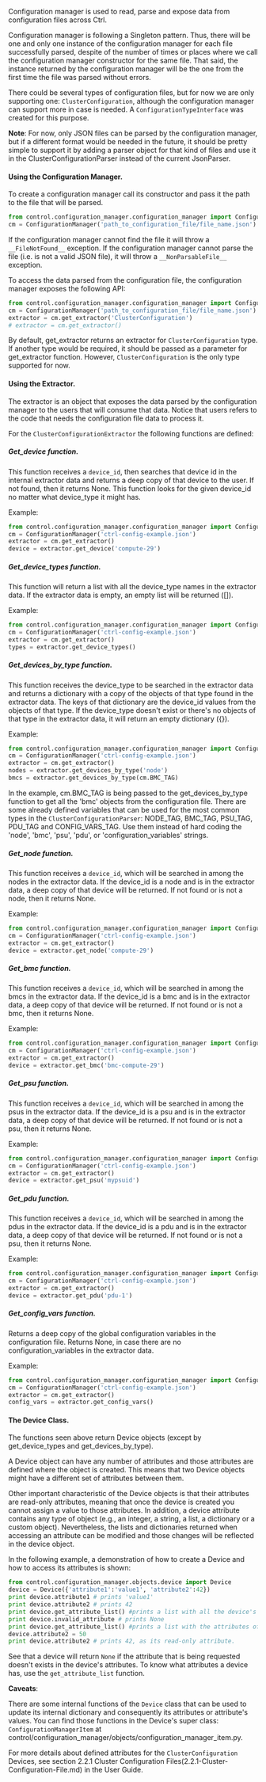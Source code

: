 Configuration manager is used to read, parse and expose data from configuration files across Ctrl.

Configuration manager is following a Singleton pattern. Thus, there will be one and only one instance of the configuration manager for each file successfully parsed, despite of the number of times or places where we call the configuration manager constructor for the same file. That said, the instance returned by the configuration manager will be the one from the first time the file was parsed without errors.

There could be several types of configuration files, but for now we are only supporting one: `ClusterConfiguration`, although the configuration manager can support more in case is needed. A `ConfigurationTypeInterface` was created for this purpose.

__Note__: For now, only JSON files can be parsed by the configuration manager, but if a different format would be needed in the future, it should be pretty simple to support it by adding a parser object for that kind of files and use it in the ClusterConfigurationParser instead of the current JsonParser.

#### Using the Configuration Manager.

To create a configuration manager call its constructor and pass it the path to the file that will be parsed.

```python
from control.configuration_manager.configuration_manager import ConfigurationManager
cm = ConfigurationManager('path_to_configuration_file/file_name.json')
```

If the configuration manager cannot find the file it will throw a `__FileNotFound__` exception.
If the configuration manager cannot parse the file (i.e. is not a valid JSON file), it will throw a `__NonParsableFile__` exception.

To access the data parsed from the configuration file, the configuration manager exposes the following API:

```python
from control.configuration_manager.configuration_manager import ConfigurationManager
cm = ConfigurationManager('path_to_configuration_file/file_name.json')
extractor = cm.get_extractor('ClusterConfiguration')
# extractor = cm.get_extractor()
```

By default, get_extractor returns an extractor for `ClusterConfiguration` type. If another type would be required, it should be passed as a parameter for get_extractor function. However, `ClusterConfiguration` is the only type supported for now.

#### Using the Extractor.

The extractor is an object that exposes the data parsed by the configuration manager to the users that will consume that data. Notice that users refers to the code that needs the configuration file data to process it.

For the `ClusterConfigurationExtractor` the following functions are defined:

##### Get_device function.

This function receives a `device_id`, then searches that device id in the internal extractor data and returns a deep copy of that device to the user.
If not found, then it returns None.
This function looks for the given device_id no matter what device_type it might has.

Example:

```python
from control.configuration_manager.configuration_manager import ConfigurationManager
cm = ConfigurationManager('ctrl-config-example.json')
extractor = cm.get_extractor()
device = extractor.get_device('compute-29')
```

##### Get_device_types function.

This function will return a list with all the device_type names in the extractor data.
If the extractor data is empty, an empty list will be returned ([]).

Example:

```python
from control.configuration_manager.configuration_manager import ConfigurationManager
cm = ConfigurationManager('ctrl-config-example.json')
extractor = cm.get_extractor()
types = extractor.get_device_types()
```

##### Get_devices_by_type function.

This function receives the device_type to be searched in the extractor data and returns a dictionary with a copy of the objects of that type found in the extractor data.
The keys of that dictionary are the device_id values from the objects of that type.
If the device_type doesn't exist or there's no objects of that type in the extractor data, it will return an empty dictionary ({}).

Example:

```python
from control.configuration_manager.configuration_manager import ConfigurationManager
cm = ConfigurationManager('ctrl-config-example.json')
extractor = cm.get_extractor()
nodes = extractor.get_devices_by_type('node')
bmcs = extractor.get_devices_by_type(cm.BMC_TAG)
```

In the example, cm.BMC_TAG is being passed to the get_devices_by_type function to get all the 'bmc' objects from the configuration file.
There are some already defined variables that can be used for the most common types in the `ClusterConfigurationParser`: NODE_TAG, BMC_TAG, PSU_TAG, PDU_TAG and CONFIG_VARS_TAG.
Use them instead of hard coding the 'node', 'bmc', 'psu', 'pdu', or 'configuration_variables' strings.

##### Get_node function.

This function receives a `device_id`, which will be searched in among the nodes in the extractor data.
If the device_id is a node and is in the extractor data, a deep copy of that device will be returned.
If not found or is not a node, then it returns None.

Example:

```python
from control.configuration_manager.configuration_manager import ConfigurationManager
cm = ConfigurationManager('ctrl-config-example.json')
extractor = cm.get_extractor()
device = extractor.get_node('compute-29')
```

##### Get_bmc function.

This function receives a `device_id`, which will be searched in among the bmcs in the extractor data.
If the device_id is a bmc and is in the extractor data, a deep copy of that device will be returned.
If not found or is not a bmc, then it returns None.

Example:

```python
from control.configuration_manager.configuration_manager import ConfigurationManager
cm = ConfigurationManager('ctrl-config-example.json')
extractor = cm.get_extractor()
device = extractor.get_bmc('bmc-compute-29')
```

##### Get_psu function.

This function receives a `device_id`, which will be searched in among the psus in the extractor data.
If the device_id is a psu and is in the extractor data, a deep copy of that device will be returned.
If not found or is not a psu, then it returns None.

Example:

```python
from control.configuration_manager.configuration_manager import ConfigurationManager
cm = ConfigurationManager('ctrl-config-example.json')
extractor = cm.get_extractor()
device = extractor.get_psu('mypsuid')
```

##### Get_pdu function.

This function receives a `device_id`, which will be searched in among the pdus in the extractor data.
If the device_id is a pdu and is in the extractor data, a deep copy of that device will be returned.
If not found or is not a psu, then it returns None.

Example:

```python
from control.configuration_manager.configuration_manager import ConfigurationManager
cm = ConfigurationManager('ctrl-config-example.json')
extractor = cm.get_extractor()
device = extractor.get_pdu('pdu-1')
```

##### Get_config_vars function.

Returns a deep copy of the global configuration variables in the configuration file.
Returns None, in case there are no configuration_variables in the extractor data.

Example:

```python
from control.configuration_manager.configuration_manager import ConfigurationManager
cm = ConfigurationManager('ctrl-config-example.json')
extractor = cm.get_extractor()
config_vars = extractor.get_config_vars()
```

#### The Device Class.

The functions seen above return Device objects (except by get_device_types and get_devices_by_type).

A Device object can have any number of attributes and those attributes are defined where the object is created. This means that two Device objects might have a different set of attributes between them.

Other important characteristic of the Device objects is that their attributes are read-only attributes, meaning that once the device is created you cannot assign a value to those attributes.
In addition, a device attribute contains any type of object (e.g., an integer, a string, a list, a dictionary or a custom object). Nevertheless, the lists and dictionaries returned when accessing an attribute can be modified and those changes will be reflected in the device object.

In the following example, a demonstration of how to create a Device and how to access its attributes is shown:

```python
from control.configuration_manager.objects.device import Device
device = Device({'attribute1':'value1', 'attribute2':42})
print device.attribute1 # prints 'value1'
print device.attribute2 # prints 42
print device.get_attribute_list() #prints a list with all the device's attributes.
print device.invalid_attribute # prints None
print device.get_attribute_list() #prints a list with the attributes of the device.
device.attribute2 = 50
print device.attribute2 # prints 42, as its read-only attribute.
```

See that a device will return `None` if the attribute that is being requested doesn't exists in the device's attributes. To know what attributes a device has, use the `get_attribute_list` function.

__Caveats__:

There are some internal functions of the `Device` class that can be used to update its internal dictionary and consequently its attributes or attribute's values.
You can find those functions in the Device's super class: `ConfigurationManagerItem` at control/configuration_manager/objects/configuration_manager_item.py.

For more details about defined attributes for the `ClusterConfiguration` Devices, see section 2.2.1 Cluster Configuration Files(2.2.1-Cluster-Configuration-File.md) in the User Guide.
